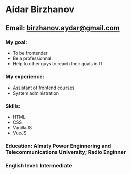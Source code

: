 # Aidar Birzhanov
## Email: birzhanov.aydar@gmail.com
### My goal:
* To be frontender
* Be a professionnal
* Help to other guys to reach their goals in IT
### My experience:
* Assistant of frontend courses
* System administration
### Skills:
* HTML
* CSS
* VanillaJS
* VueJS
### Education: **Almaty Power Enginnering and Telecommunications University; Radio Enginner**
### English level: Intermediate
